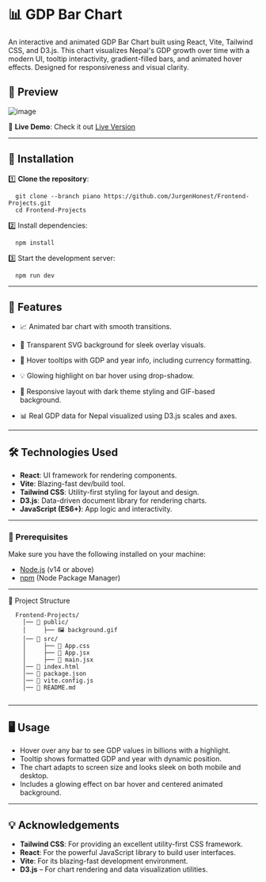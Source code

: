 # 📊 GDP Bar Chart

An interactive and animated GDP Bar Chart built using React, Vite, Tailwind CSS, and D3.js. This chart visualizes Nepal's GDP growth over time with a modern UI, tooltip interactivity, gradient-filled bars, and animated hover effects. Designed for responsiveness and visual clarity.

## 🎥 Preview
![image](https://github.com/user-attachments/assets/a8a549b8-4890-4832-b089-3424d6ddac2f)



🌟 **Live Demo**: Check it out [Live Version](https://nepals-gdp.netlify.app/)

---

## 🚀 Installation  

1️⃣ **Clone the repository**:  
```
  git clone --branch piano https://github.com/JurgenHonest/Frontend-Projects.git
  cd Frontend-Projects

```
2️⃣ Install dependencies:
```
  npm install
```
3️⃣ Start the development server:
```
  npm run dev
```

---

## 🚀 Features  

- 📈 Animated bar chart with smooth transitions.

- 🧊 Transparent SVG background for sleek overlay visuals.

- 🌟 Hover tooltips with GDP and year info, including currency formatting.

- 💡 Glowing highlight on bar hover using drop-shadow.

- 🎨 Responsive layout with dark theme styling and GIF-based background.

- 📊 Real GDP data for Nepal visualized using D3.js scales and axes.

---

## 🛠️ Technologies Used  

- **React**: UI framework for rendering components.
- **Vite**: Blazing-fast dev/build tool.
- **Tailwind CSS**: Utility-first styling for layout and design.
- **D3.js**: Data-driven document library for rendering charts.
- **JavaScript (ES6+)**: App logic and interactivity.

---


### 🔧 Prerequisites  

Make sure you have the following installed on your machine:

- [Node.js](https://nodejs.org/) (v14 or above)
- [npm](https://www.npmjs.com/) (Node Package Manager)

---


📂 Project Structure
```
  Frontend-Projects/
    │── 📁 public/
    │     ├── 🖼️ background.gif
    │── 📁 src/
    │     ├── 📄 App.css
    │     ├── 📄 App.jsx
    │     ├── 📄 main.jsx
    │── 📄 index.html
    │── 📄 package.json
    │── 📄 vite.config.js
    │── 📄 README.md
   
```

---
## 🖥️ Usage
- Hover over any bar to see GDP values in billions with a highlight.
- Tooltip shows formatted GDP and year with dynamic position.
- The chart adapts to screen size and looks sleek on both mobile and desktop.
- Includes a glowing effect on bar hover and centered animated background.

---

## 💡 Acknowledgements
- **Tailwind CSS**: For providing an excellent utility-first CSS framework.
- **React**: For the powerful JavaScript library to build user interfaces.
- **Vite**: For its blazing-fast development environment.
- **D3.js** – For chart rendering and data visualization utilities.
